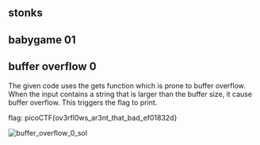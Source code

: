 ## stonks

## babygame 01

## buffer overflow 0
The given code uses the gets function which is prone to buffer overflow. When the input contains a string that is larger than the buffer size, it cause buffer overflow. This triggers the flag to print.

flag: picoCTF{ov3rfl0ws_ar3nt_that_bad_ef01832d}

![buffer_overflow_0_sol](https://github.com/mizar-0/Cryptonite-JTP-2/assets/76529146/41f4073a-b45f-40ed-bcf0-9afd506cc2e2)
